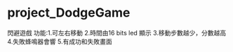 # project_DodgeGame
閃避遊戲
功能:1.可左右移動
     2.時間由16 bits led 顯示
     3.移動步數越少，分數越高
     4.失敗蜂鳴器會響
     5.有成功和失敗畫面
